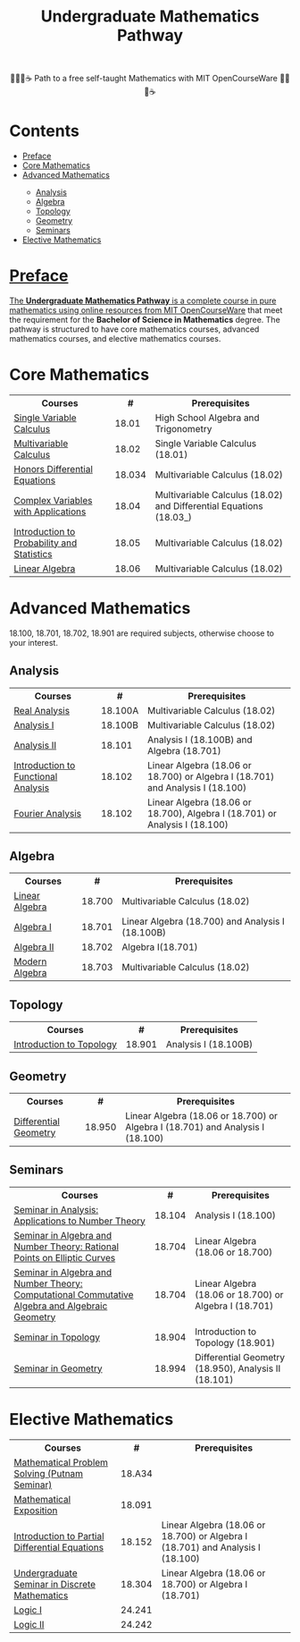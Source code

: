 <div align="center">
  <h1>Undergraduate Mathematics Pathway</h1>
  </br>
  <p>✍🏻📖☕️ Path to a free self-taught Mathematics with MIT OpenCourseWare ✍🏻📖☕️</p>
</div>
<h1>Contents</h1>
<ul>
  <li><a href="#preface">Preface</a></li>
  <li><a href="#core-mathematics">Core Mathematics</a></li>
  <li><a href="#advanced-mathematics">Advanced Mathematics</li>
  <ul>
    <li><a href="#analysis">Analysis</a></li>
    <li><a href="#algebra">Algebra</a></li>
    <li><a href="#topology">Topology</a></li>
    <li><a href="#geometry">Geometry</a></li>
    <li><a href="#seminars">Seminars</a></li>
  </ul>
  <li><a href="#elective-mathematics">Elective Mathematics</li>
</ul>
<h1>Preface</h1>
<p>The <b>Undergraduate Mathematics Pathway</b> is a complete course in pure mathematics using online resources from <a href="https://ocw.mit.edu/">MIT OpenCourseWare</a> that meet the requirement for the <b>Bachelor of Science in Mathematics</b> degree. The pathway is structured to have core mathematics courses, advanced mathematics courses, and elective mathematics courses.</p>

<h1>Core Mathematics</h1>
<table>
  <tr>
    <th>Courses</th>
    <th>#</th>
    <th>Prerequisites</th>
  </tr>
  <tr>
    <td>
      <a href="https://ocw.mit.edu/courses/18-01-single-variable-calculus-fall-2006/">
        Single Variable Calculus</a></td>
    <td>18.01</td>
    <td>High School Algebra and Trigonometry</td>
  </tr>
  <tr>
    <td>
      <a href="https://ocw.mit.edu/courses/18-02-multivariable-calculus-fall-2007/">
        Multivariable Calculus</a></td>
    <td>18.02</td>
    <td>Single Variable Calculus (18.01)</td>
  </tr>
  <tr>
    <td><a href="https://ocw.mit.edu/courses/18-034-honors-differential-equations-spring-2009/">
      Honors Differential Equations</a></td>
    <td>18.034</td>
    <td>Multivariable Calculus (18.02)</td>
  </tr>
  <tr>
    <td><a href="https://ocw.mit.edu/courses/18-04-complex-variables-with-applications-spring-2018/">
      Complex Variables with Applications</a></td>
    <td>18.04</td>
    <td>Multivariable Calculus (18.02) and Differential Equations (18.03_)</td>
  </tr>
  <tr>
    <td><a href="https://ocw.mit.edu/courses/18-05-introduction-to-probability-and-statistics-spring-2022/">
      Introduction to Probability and Statistics</a></td>
    <td>18.05</td>
    <td>Multivariable Calculus (18.02)</td>
  </tr>
  <tr>
    <td><a href="https://ocw.mit.edu/courses/18-06-linear-algebra-spring-2010/">
      Linear Algebra</a></td>
    <td>18.06</td>
    <td>Multivariable Calculus (18.02)</td>
  </tr>
</table>

<h1>Advanced Mathematics</h1>
18.100, 18.701, 18.702, 18.901 are required subjects, otherwise choose to your interest.
<h2>Analysis</h2>
<table>
  <tr>
    <th>Courses</th>
    <th>#</th>
    <th>Prerequisites</th>
  </tr>
  <tr>
    <td>
      <a href="https://ocw.mit.edu/courses/18-100a-real-analysis-fall-2020/">
        Real Analysis</a></td>
    <td>18.100A</td>
    <td>Multivariable Calculus (18.02)</td>
  </tr>
  <tr>
    <td>
      <a href="https://ocw.mit.edu/courses/18-100b-analysis-i-fall-2010/">
        Analysis I</a></td>
    <td>18.100B</td>
    <td>Multivariable Calculus (18.02)</td>
  </tr>
  <tr>
    <td>
      <a href="https://ocw.mit.edu/courses/18-101-analysis-ii-fall-2005/">
        Analysis II</a></td>
    <td>18.101</td>
    <td>Analysis I (18.100B) and Algebra (18.701)</td>
  </tr>
  <tr>
    <td>
      <a href="https://ocw.mit.edu/courses/18-102-introduction-to-functional-analysis-spring-2021/">
        Introduction to Functional Analysis</a></td>
    <td>18.102</td>
    <td>Linear Algebra (18.06 or 18.700) or Algebra I (18.701) and Analysis I (18.100)</td>
  </tr>
  <tr>
    <td>
      <a href="https://ocw.mit.edu/courses/18-103-fourier-analysis-fall-2013/">
        Fourier Analysis</a></td>
    <td>18.102</td>
    <td>Linear Algebra (18.06 or 18.700), Algebra I (18.701) or Analysis I (18.100)</td>
  </tr>
</table>
<h2>Algebra</h2>
<table>
  <tr>
    <th>Courses</th>
    <th>#</th>
    <th>Prerequisites</th>
  </tr>
  <tr>
    <td>
      <a href="https://ocw.mit.edu/courses/18-700-linear-algebra-fall-2013/">
        Linear Algebra</a></td>
    <td>18.700</td>
    <td>Multivariable Calculus (18.02)</td>
  </tr>
  <tr>
    <td>
      <a href="https://ocw.mit.edu/courses/18-701-algebra-i-fall-2010/">
        Algebra I</a></td>
    <td>18.701</td>
    <td>Linear Algebra (18.700) and Analysis I (18.100B)</td>
  </tr>
  <tr>
    <td>
      <a href="https://ocw.mit.edu/courses/18-702-algebra-ii-spring-2011/">
        Algebra II</a></td>
    <td>18.702</td>
    <td>Algebra I(18.701)</td>
  </tr>
  <tr>
    <td>
      <a href="https://ocw.mit.edu/courses/18-703-modern-algebra-spring-2013/">
        Modern Algebra</a></td>
    <td>18.703</td>
    <td>Multivariable Calculus (18.02)</td>
  </tr>
</table>
<h2>Topology</h2>
<table>
  <tr>
    <th>Courses</th>
    <th>#</th>
    <th>Prerequisites</th>
  </tr>
  <tr>
    <td>
      <a href="https://ocw.mit.edu/courses/18-901-introduction-to-topology-fall-2004/">
        Introduction to Topology</a></td>
    <td>18.901</td>
    <td>Analysis I (18.100B)</td>
  </tr>
</table>
<h2>Geometry</h2>
<table>
  <tr>
    <th>Courses</th>
    <th>#</th>
    <th>Prerequisites</th>
  </tr>
  <tr>
    <td>
      <a href="https://ocw.mit.edu/courses/18-950-differential-geometry-fall-2008/">
        Differential Geometry</a></td>
    <td>18.950</td>
    <td>Linear Algebra (18.06 or 18.700) or Algebra I (18.701) and Analysis I (18.100)</td>
  </tr>
</table>
<h2>Seminars</h2>
<table>
  <tr>
    <th>Courses</th>
    <th>#</th>
    <th>Prerequisites</th>
  </tr>
  <tr>
    <td>
      <a href="https://ocw.mit.edu/courses/18-104-seminar-in-analysis-applications-to-number-theory-fall-2006/">
        Seminar in Analysis: Applications to Number Theory</a></td>
    <td>18.104</td>
    <td>Analysis I (18.100)</td>
  </tr>
  <tr>
    <td>
      <a href="https://ocw.mit.edu/courses/18-704-seminar-in-algebra-and-number-theory-rational-points-on-elliptic-curves-fall-2004/">
        Seminar in Algebra and Number Theory: Rational Points on Elliptic Curves</a></td>
    <td>18.704</td>
    <td>Linear Algebra (18.06 or 18.700)</td>
  </tr>
  <tr>
    <td>
      <a href="https://ocw.mit.edu/courses/18-704-seminar-in-algebra-and-number-theory-computational-commutative-algebra-and-algebraic-geometry-fall-2008/">
        Seminar in Algebra and Number Theory: Computational Commutative Algebra and Algebraic Geometry</a></td>
    <td>18.704</td>
    <td>Linear Algebra (18.06 or 18.700) or Algebra I (18.701)</td>
  </tr>
  <tr>
    <td>
      <a href="https://ocw.mit.edu/courses/18-904-seminar-in-topology-spring-2011/">
        Seminar in Topology</a></td>
    <td>18.904</td>
    <td>Introduction to Topology (18.901)</td>
  </tr>
  <tr>
    <td>
      <a href="https://ocw.mit.edu/courses/18-994-seminar-in-geometry-fall-2004/">
        Seminar in Geometry</a></td>
    <td>18.994</td>
    <td>Differential Geometry (18.950), Analysis II (18.101)</td>
  </tr>
</table>
<h1>Elective Mathematics</h1>
<table>
  <tr>
    <th>Courses</th>
    <th>#</th>
    <th>Prerequisites</th>
  </tr>
  <tr>
    <td>
      <a href="https://ocw.mit.edu/courses/18-a34-mathematical-problem-solving-putnam-seminar-fall-2018/">
        Mathematical Problem Solving (Putnam Seminar)</a></td>
    <td>18.A34</td>
    <td></td>
  </tr>
  <tr>
    <td>
      <a href="https://ocw.mit.edu/courses/18-091-mathematical-exposition-spring-2005/">
        Mathematical Exposition</a></td>
    <td>18.091</td>
    <td></td>
  </tr>
  <tr>
    <td>
      <a href="https://ocw.mit.edu/courses/18-152-introduction-to-partial-differential-equations-fall-2011/">
        Introduction to Partial Differential Equations</a></td>
    <td>18.152</td>
    <td>Linear Algebra (18.06 or 18.700) or Algebra I (18.701) and Analysis I (18.100)</td>
  </tr>
  <tr>
    <td>
      <a href="https://ocw.mit.edu/courses/18-304-undergraduate-seminar-in-discrete-mathematics-spring-2015/">
        Undergraduate Seminar in Discrete Mathematics</a></td>
    <td>18.304</td>
    <td>Linear Algebra (18.06 or 18.700) or Algebra I (18.701)</td>
  </tr>
  <tr>
    <td>
      <a href="https://ocw.mit.edu/courses/24-241-logic-i-fall-2009/">
        Logic I</a></td>
    <td>24.241</td>
    <td></td>
  </tr>
  <tr>
    <td>
      <a href="https://ocw.mit.edu/courses/24-242-logic-ii-spring-2004/">
        Logic II</a></td>
    <td>24.242</td>
    <td></td>
  </tr>
</table>
